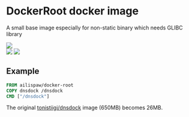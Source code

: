 # DockerRoot docker image

A small base image especially for non-static binary which needs GLIBC library

[![](https://badge.imagelayers.io/ailispaw/docker-root:latest.svg)](https://imagelayers.io/?images=ailispaw/docker-root:latest 'Get your own badge on imagelayers.io')  
[![](https://img.shields.io/docker/stars/ailispaw/docker-root.svg?style=flat-square)](https://hub.docker.com/r/ailispaw/docker-root/)
[![](https://img.shields.io/docker/pulls/ailispaw/docker-root.svg?style=flat-square)](https://hub.docker.com/r/ailispaw/docker-root/)

## Example

```Dockerfile
FROM ailispaw/docker-root
COPY dnsdock /dnsdock
CMD ["/dnsdock"]
```

The original [tonistiigi/dnsdock](https://hub.docker.com/r/tonistiigi/dnsdock/) image (650MB) becomes 26MB.
